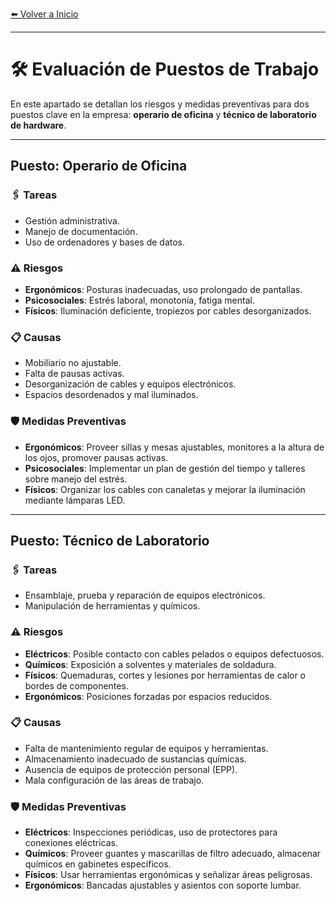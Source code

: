[⬅️ Volver a Inicio](index.md) <!-- Enlace de regreso -->

---

# 🛠️ Evaluación de Puestos de Trabajo

En este apartado se detallan los riesgos y medidas preventivas para dos puestos clave en la empresa: **operario de oficina** y **técnico de laboratorio de hardware**.

---

## Puesto: Operario de Oficina
### 🖇️ Tareas
- Gestión administrativa.
- Manejo de documentación.
- Uso de ordenadores y bases de datos.

### ⚠️ Riesgos
- **Ergonómicos**: Posturas inadecuadas, uso prolongado de pantallas.
- **Psicosociales**: Estrés laboral, monotonía, fatiga mental.
- **Físicos**: Iluminación deficiente, tropiezos por cables desorganizados.

### 📋 Causas
- Mobiliario no ajustable.
- Falta de pausas activas.
- Desorganización de cables y equipos electrónicos.
- Espacios desordenados y mal iluminados.

### 🛡️ Medidas Preventivas
- **Ergonómicos**: Proveer sillas y mesas ajustables, monitores a la altura de los ojos, promover pausas activas.
- **Psicosociales**: Implementar un plan de gestión del tiempo y talleres sobre manejo del estrés.
- **Físicos**: Organizar los cables con canaletas y mejorar la iluminación mediante lámparas LED.

---

## Puesto: Técnico de Laboratorio
### 🖇️ Tareas
- Ensamblaje, prueba y reparación de equipos electrónicos.
- Manipulación de herramientas y químicos.

### ⚠️ Riesgos
- **Eléctricos**: Posible contacto con cables pelados o equipos defectuosos.
- **Químicos**: Exposición a solventes y materiales de soldadura.
- **Físicos**: Quemaduras, cortes y lesiones por herramientas de calor o bordes de componentes.
- **Ergonómicos**: Posiciones forzadas por espacios reducidos.

### 📋 Causas
- Falta de mantenimiento regular de equipos y herramientas.
- Almacenamiento inadecuado de sustancias químicas.
- Ausencia de equipos de protección personal (EPP).
- Mala configuración de las áreas de trabajo.

### 🛡️ Medidas Preventivas
- **Eléctricos**: Inspecciones periódicas, uso de protectores para conexiones eléctricas.
- **Químicos**: Proveer guantes y mascarillas de filtro adecuado, almacenar químicos en gabinetes específicos.
- **Físicos**: Usar herramientas ergonómicas y señalizar áreas peligrosas.
- **Ergonómicos**: Bancadas ajustables y asientos con soporte lumbar.
